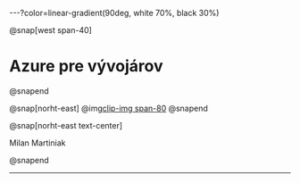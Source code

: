 ---?color=linear-gradient(90deg, white 70%, black 30%)

@snap[west span-40]
# Azure pre vývojárov
@snapend

@snap[norht-east]
@img[clip-img span-80](assets/img/avatar.jpg.jpg)
@snapend

@snap[norht-east text-center]

Milan Martiniak

@snapend

---
